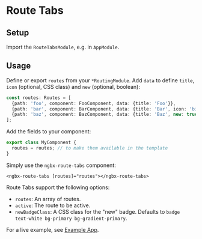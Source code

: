 # Route Tabs

## Setup

Import the `RouteTabsModule`, e.g. in `AppModule`.

## Usage

Define or export `routes` from your `*RoutingModule`.
Add `data` to define `title`, `icon` (optional, CSS class) and `new` (optional, boolean):

```typescript
const routes: Routes = [
  {path: 'foo', component: FooComponent, data: {title: 'Foo'}},
  {path: 'bar', component: BarComponent, data: {title: 'Bar', icon: 'bi-bar-chart'}},
  {path: 'baz', component: BazComponent, data: {title: 'Baz', new: true}},
];
```

Add the fields to your component:

```ts
export class MyComponent {
  routes = routes; // to make them available in the template
}
```

Simply use the `ngbx-route-tabs` component:

```angular2html
<ngbx-route-tabs [routes]="routes"></ngbx-route-tabs>
```

Route Tabs support the following options:

- `routes`: An array of routes.
- `active`: The route to be active.
- `newBadgeClass`: A CSS class for the "new" badge. Defaults to `badge text-white bg-primary bg-gradient-primary`.

For a live example, see [Example App](/apps/example-web/src/app).

